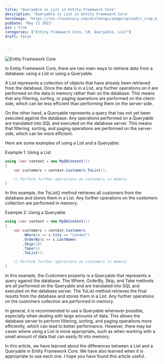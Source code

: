 ```yaml
---
title: "Queryable vs List in Entity Framework Core"
description: "Queryable vs List in Entity Framework Core"
heroImage: 'https://res.cloudinary.com/dcx7eongu/image/upload/c_crop,h_653,q_auto,w_1306/v1699812510/dotnet-image_ld6fjg.png'
pubDate: 'May 11 2023'
pin : true
categories: ["Entity Framework Core, C#, Queryable, List"]
draft: false


---
```


![Entity Framework Core](https://res.cloudinary.com/dcx7eongu/image/upload/v1683798533/maxresdefault_e75lub.jpg)

In Entity Framework Core, there are two main ways to retrieve data from a database: using a List or using a Queryable.

A List represents a collection of objects that have already been retrieved from the database. Once the data is in a List, any further operations on it are performed on the data in memory rather than on the database. This means that any filtering, sorting, or paging operations are performed on the client-side, which can be less efficient than performing them on the server-side.

On the other hand, a Queryable represents a query that has not yet been executed against the database. Any operations performed on a Queryable are translated into SQL and executed on the database server. This means that filtering, sorting, and paging operations are performed on the server-side, which can be more efficient.

Here are some examples of using a List and a Queryable:

Example 1: Using a List

```csharp
using (var context = new MyDbContext())
{
    var customers = context.Customers.ToList();

    // Perform further operations on customers in memory
}
```

In this example, the ToList() method retrieves all customers from the database and stores them in a List. Any further operations on the customers collection are performed in memory.

Example 2: Using a Queryable

```csharp
using (var context = new MyDbContext())
{
    var customers = context.Customers
        .Where(c => c.City == "London")
        .OrderBy(c => c.LastName)
        .Skip(10)
        .Take(5)
        .ToList();

    // Perform further operations on customers in memory
}
```
In this example, the Customers property is a Queryable that represents a query against the database. The Where, OrderBy, Skip, and Take methods are all performed on the Queryable and are translated into SQL and executed on the database server. The ToList method retrieves the final results from the database and stores them in a List. Any further operations on the customers collection are performed in memory.

In general, it is recommended to use a Queryable whenever possible, especially when dealing with large amounts of data. This allows the database server to perform filtering, sorting, and paging operations more efficiently, which can lead to better performance. However, there may be cases where using a List is more appropriate, such as when working with a small amount of data that can easily fit into memory.

In this article, we have learned about the differences between a List and a Queryable in Entity Framework Core. We have also learned when it is appropriate to use each one. I hope you have found this article useful.

